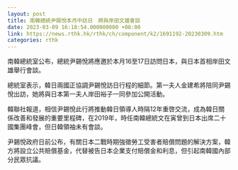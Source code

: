 ```yaml
---
layout: post
title: 南韓總統尹錫悅本月中訪日　將與岸田文雄會談
date: 2023-03-09 16:18:54.000000000 +08:00
link: https://news.rthk.hk/rthk/ch/component/k2/1691192-20230309.htm
categories: rthk
---
```


南韓總統室公布，總統尹錫悅將應邀於本月16至17日訪問日本，與日本首相岸田文雄舉行會談。

總統室表示，韓日兩國正協調尹錫悅訪日行程的細節。第一夫人金建希將陪同尹錫悅出訪，她將與日本第一夫人岸田裕子一同參加公開活動。

韓聯社報道，相信尹錫悅此行將推動韓日領導人時隔12年重啓交流，成為韓日關係改善和發展的重要里程碑，在2019年，時任南韓總統文在寅曾到日本出席二十國集團峰會，但日韓領袖未有會談。

尹錫悅政府日前公布，有關日本二戰時期強徵勞工受害者賠償問題的解決方案，韓方將設立公共賠償基金，代替被告日本企業支付賠償金和利息，但引起南韓國內部分民眾抗議。
